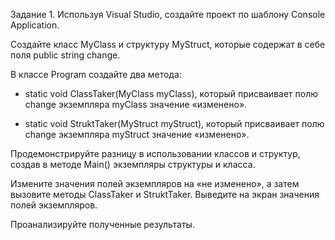 
Задание 1. Используя Visual Studio, создайте проект по шаблону Console Application.

Создайте класс MyClass и структуру MyStruct, которые содержат в себе поля public string change.

В классе Program создайте два метода:

- static void ClassTaker(MyClass myClass), который присваивает полю change экземпляра myClass значение «изменено».

- static void StruktTaker(MyStruct myStruct), который присваивает полю change экземпляра myStruct значение «изменено».

Продемонстрируйте разницу в использовании классов и структур, создав в методе Main() экземпляры структуры и класса.

Измените значения полей экземпляров на «не изменено», а затем вызовите методы ClassTaker и StruktTaker. Выведите на экран значения полей экземпляров.

Проанализируйте полученные результаты.

